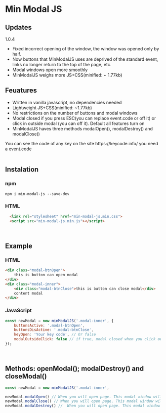 # Min Modal JS

<h2>Updates</h2>
1.0.4

<ul>
  <li>Fixed incorrect opening of the window, the window was opened only by half.</li>
  <li>Now buttons that MinModalJS uses are deprived of the standard event, links no longer return to the top of the page, etc.</li>
  <li>Modal windows open more smoothly</li>
  <li>MinModalJS weighs more JS+CSS(minified: ~ 1.77kb)</li>
</ul>

<h2>Feuatures</h2>
<ul>
  <li>Written in vanilla javascript, no dependencies needed</li>
  <li>Lightweight JS+CSS(minified: ~1.77kb)</li>
  <li>No restrictions on the number of buttons and modal windows</li>
  <li>Modal closed if you press ESC(you can replace event.code or off it) or click in outside modal (you can off it). Default all features turn on</li>
  <li>MinModalJS haves three methods modalOpen(), modalDestroy() and modalClose()</li>
</ul>
You can see the code of any key on the site https://keycode.info/ you need a event.code
<br>
<br>
<h2>Instalation</h2>
<h3>npm</h3>

```
npm i min-modal-js --save-dev
```
<h3>HTML</h3>

```html
  <link rel="stylesheet" href="min-modal-js.min.css">
  <script src="min-modal-js.min.js"></script>
```
<br>
<h2>Example</h2>
<h3>HTML</h3>

```html
<div class="modal-btnOpen">
    this is button can open modal
</div>
<div class="modal-inner">
    <div class="modal-btnClose">this is button can close modal</div>
    content modal
</div>
```
<h3>JavaScript</h3>

```javascript
const newModal = new minModalJS('.modal-inner', {
    buttonsActive: '.modal-btnOpen',
    buttonsDisActive: '.modal-btnClose',
    keyOpen: 'Your key code', // Or false
    modalOutsideClick: false // if true, modal closed when you click outside content modal
});
```
<br>
<h2>Methods: openModal(); modalDestroy() and closeModal()</h2>

```javascript
const newModal = new minModalJS('.modal-inner', 

newModal.modalOpen() // When you will open page. This modal window will open
newModal.modalClose() // When you will open page. This modal window will close
newModal.modalDestroy() //  When you will open page. This modal window with inner content will removed
